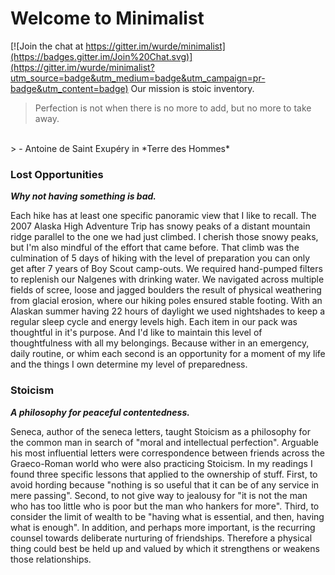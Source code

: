 # Welcome to Minimalist

[![Join the chat at https://gitter.im/wurde/minimalist](https://badges.gitter.im/Join%20Chat.svg)](https://gitter.im/wurde/minimalist?utm_source=badge&utm_medium=badge&utm_campaign=pr-badge&utm_content=badge)
Our mission is stoic inventory.

> Perfection is not when there is no more to add, but no more to take away.
<br/>
> - Antoine de Saint Exupéry in *Terre des Hommes*

### Lost Opportunities
_**Why not having something is bad.**_

Each hike has at least one specific panoramic view that I like to recall. The 2007 Alaska High Adventure Trip has snowy peaks of a distant mountain ridge parallel to the one we had just climbed. I cherish those snowy peaks, but I'm also mindful of the effort that came before. That climb was the culmination of 5 days of hiking with the level of preparation you can only get after 7 years of Boy Scout camp-outs. We required hand-pumped filters to replenish our Nalgenes with drinking water. We navigated across multiple fields of scree, loose and jagged boulders the result of physical weathering from glacial erosion, where our hiking poles ensured stable footing. With an Alaskan summer having 22 hours of daylight we used nightshades to keep a regular sleep cycle and energy levels high. Each item in our pack was thoughtful in it's purpose. And I'd like to maintain this level of thoughtfulness with all my belongings. Because wither in an emergency, daily routine, or whim each second is an opportunity for a moment of my life and the things I own determine my level of preparedness.

### Stoicism
_**A philosophy for peaceful contentedness.**_

Seneca, author of the seneca letters, taught Stoicism as a philosophy for the common man in search of "moral and intellectual perfection". Arguable his most influential letters were correspondence between friends across the Graeco-Roman world who were also practicing Stoicism. In my readings I found three specific lessons that applied to the ownership of stuff. First, to avoid hording because "nothing is so useful that it can be of any service in mere passing". Second, to not give way to jealousy for "it is not the man who has too little who is poor but the man who hankers for more". Third, to consider the limit of wealth to be "having what is essential, and then, having what is enough". In addition, and perhaps more important, is the recurring counsel towards deliberate nurturing of friendships. Therefore a physical thing could best be held up and valued by which it strengthens or weakens those relationships.
